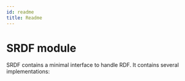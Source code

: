 ```yaml
---
id: readme
title: Readme
---
```

# SRDF module

SRDF contains a minimal interface to handle RDF. 
It contains several implementations: 

